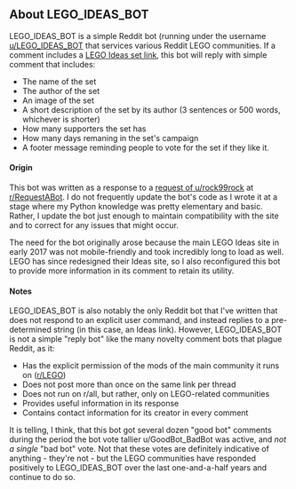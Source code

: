 ## About LEGO_IDEAS_BOT

LEGO_IDEAS_BOT is a simple Reddit bot (running under the username [u/LEGO_IDEAS_BOT](https://www.reddit.com/user/LEGO_IDEAS_BOT/overview) that services various Reddit LEGO communities. If a comment includes a [LEGO Ideas set link](https://ideas.lego.com/#all), this bot will reply with simple comment that includes:

* The name of the set
* The author of the set
* An image of the set 
* A short description of the set by its author (3 sentences or 500 words, whichever is shorter)
* How many supporters the set has
* How many days remaning in the set's campaign
* A footer message reminding people to vote for the set if they like it.

#### Origin

This bot was written as a response to a [request of u/rock99rock](https://www.reddit.com/r/RequestABot/comments/619hf8/request_a_bot_that_will_look_for_a_specific_url/) at [r/RequestABot](https://www.reddit.com/r/RequestABot/). I do not frequently update the bot's code as I wrote it at a stage where my Python knowledge was pretty elementary and basic. Rather, I update the bot just enough to maintain compatibility with the site and to correct for any issues that might occur.

The need for the bot originally arose because the main LEGO Ideas site in early 2017 was not mobile-friendly and took incredibly long to load as well. LEGO has since redesigned their Ideas site, so I also reconfigured this bot to provide more information in its comment to retain its utility.

#### Notes

LEGO_IDEAS_BOT is also notably the only Reddit bot that I've written that does not respond to an explicit user command, and instead replies to a pre-determined string (in this case, an Ideas link). However, LEGO_IDEAS_BOT is not a simple "reply bot" like the many novelty comment bots that plague Reddit, as it:

* Has the explicit permission of the mods of the main community it runs on ([r/LEGO](https://www.reddit.com/r/lego/))
* Does not post more than once on the same link per thread
* Does not run on r/all, but rather, only on LEGO-related communities
* Provides useful information in its response
* Contains contact information for its creator in every comment

It is telling, I think, that this bot got several dozen "good bot" comments during the period the bot vote tallier u/GoodBot_BadBot was active, and *not a single* "bad bot" vote. Not that these votes are definitely indicative of anything - they're not - but the LEGO communities have responded positively to LEGO_IDEAS_BOT over the last one-and-a-half years and continue to do so.